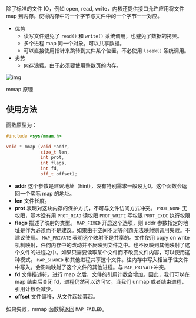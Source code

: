   除了标准的文件 IO，例如 open, read, write，内核还提供接口允许应用将文件 map 到内存。使得内存中的一个字节与文件中的一个字节一一对应。

- 优势
  - 读写文件避免了 `read()` 和 `write()` 系统调用，也避免了数据的拷贝。
  - 多个进程 map 同一个对象，可以共享数据。
  - 可以直接使用指针来跳转到文件某个位置，不必使用 `lseek()` 系统调用。
- 劣势
  - 内存浪费。由于必须要使用整数页的内存。



![img](https://upload-images.jianshu.io/upload_images/4482847-a04d010b9c8e2391.png?imageMogr2/auto-orient/strip|imageView2/2/w/1000/format/webp)

mmap 原理

## 使用方法

函数原型为：



```cpp
#include <sys/mman.h>

void * mmap (void *addr,
             size_t len,
             int prot,
             int flags,
             int fd,
             off_t offset);
```

- **addr**
   这个参数是建议地址（hint），没有特别需求一般设为0。这个函数会返回一个实际 map 的地址。
- **len**
   文件长度。
- **prot**
   表明对这块内存的保护方式，不可与文件访问方式冲突。
   `PROT_NONE`
   无权限，基本没有用
   `PROT_READ`
   读权限
   `PROT_WRITE`
   写权限
   `PROT_EXEC`
   执行权限
- **flags**
   描述了映射的类型。
   `MAP_FIXED`
   开启这个选项，则 addr 参数指定的地址是作为必须而不是建议。如果由于空间不足等问题无法映射则调用失败。不建议使用。
   `MAP_PRIVATE`
   表明这个映射不是共享的。文件使用 copy on write 机制映射，任何内存中的改动并不反映到文件之中。也不反映到其他映射了这个文件的进程之中。如果只需要读取某个文件而不改变文件内容，可以使用这种模式。
   `MAP_SHARED`
   和其他进程共享这个文件。往内存中写入相当于往文件中写入。会影响映射了这个文件的其他进程。与 `MAP_PRIVATE`冲突。
- **fd**
   文件描述符。进行 map 之后，文件的引用计数会增加。因此，我们可以在 map 结束后关闭 fd，进程仍然可以访问它。当我们 unmap 或者结束进程，引用计数会减少。
- **offset**
   文件偏移，从文件起始算起。

如果失败，mmap 函数将返回 `MAP_FAILED`。
